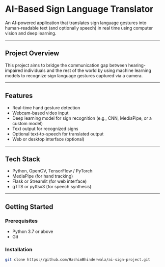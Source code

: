 # AI-Based Sign Language Translator

An AI-powered application that translates sign language gestures into human-readable text (and optionally speech) in real time using computer vision and deep learning.

---

## Project Overview

This project aims to bridge the communication gap between hearing-impaired individuals and the rest of the world by using machine learning models to recognize sign language gestures captured via a camera.

---

## Features

- Real-time hand gesture detection
- Webcam-based video input
- Deep learning model for sign recognition (e.g., CNN, MediaPipe, or a custom model)
- Text output for recognized signs
- Optional text-to-speech for translated output
- Web or desktop interface (optional)

---

## Tech Stack

- Python, OpenCV, TensorFlow / PyTorch
- MediaPipe (for hand tracking)
- Flask or Streamlit (for web interface)
- gTTS or pyttsx3 (for speech synthesis)

---

## Getting Started

### Prerequisites
- Python 3.7 or above
- Git

### Installation
```bash
git clone https://github.com/HashimBhinderwala/ai-sign-project.git

